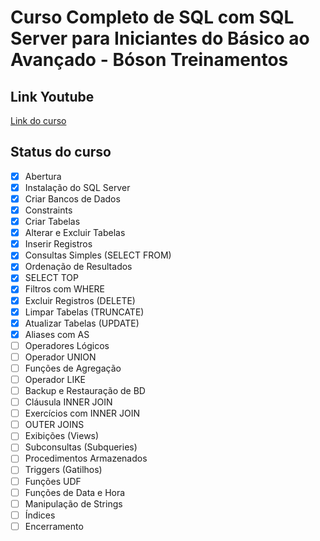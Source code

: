 # Curso Completo de SQL com SQL Server para Iniciantes do Básico ao Avançado - Bóson Treinamentos

## Link Youtube

<a href="https://www.youtube.com/watch?v=KOhd3R5kLks" target="_blank">Link do curso</a>

## Status do curso

- [x] Abertura
- [x] Instalação do SQL Server
- [x] Criar Bancos de Dados
- [x] Constraints
- [x] Criar Tabelas
- [x] Alterar e Excluir Tabelas
- [x] Inserir Registros
- [x] Consultas Simples (SELECT FROM)
- [x] Ordenação de Resultados
- [x] SELECT TOP
- [x] Filtros com WHERE
- [x] Excluir Registros (DELETE)
- [x] Limpar Tabelas (TRUNCATE)
- [x] Atualizar Tabelas (UPDATE)
- [x] Aliases com AS
- [ ] Operadores Lógicos
- [ ] Operador UNION
- [ ] Funções de Agregação
- [ ] Operador LIKE
- [ ] Backup e Restauração de BD
- [ ] Cláusula INNER JOIN
- [ ] Exercícios com INNER JOIN
- [ ] OUTER JOINS
- [ ] Exibições (Views)
- [ ] Subconsultas (Subqueries)
- [ ] Procedimentos Armazenados
- [ ] Triggers (Gatilhos)
- [ ] Funções UDF
- [ ] Funções de Data e Hora
- [ ] Manipulação de Strings
- [ ] Índices
- [ ] Encerramento
